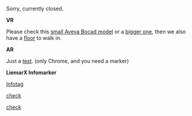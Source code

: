 Sorry, currently closed.


<b>VR</b>

Please check this <a href="https://smout74.github.io/model1.html">small Aveva Bocad model</a>
or
a <a href="https://smout74.github.io/model2.html">bigger one</a>, then we also have a <a href="https://smout74.github.io/model3.html">floor</a> to walk in.


<b>AR</b>

Just a <a href="https://smout74.github.io/Bocad_AR.html">test</a>. (only Chrome, and you need a marker)

<b>LiemarX Infomarker</b>

<a href="https://smout74.github.io/read_qr.html">Infotag</a>

<a href="https://smout74.github.io/model6.html">check</a>

<a href="https://smout74.github.io/brakel/brakel_ar.html">check</a>

